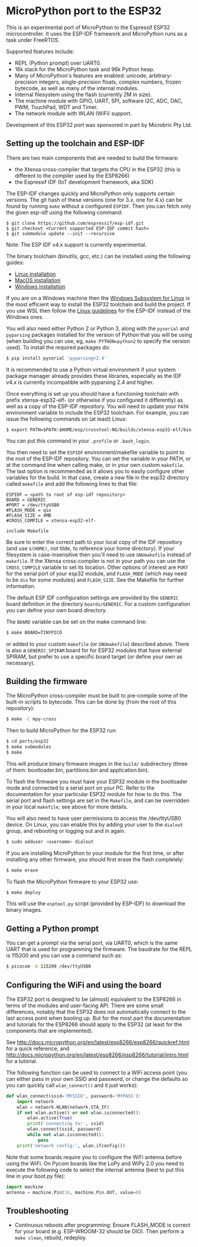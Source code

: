 MicroPython port to the ESP32
=============================

This is an experimental port of MicroPython to the Espressif ESP32
microcontroller.  It uses the ESP-IDF framework and MicroPython runs as
a task under FreeRTOS.

Supported features include:
- REPL (Python prompt) over UART0.
- 16k stack for the MicroPython task and 96k Python heap.
- Many of MicroPython's features are enabled: unicode, arbitrary-precision
  integers, single-precision floats, complex numbers, frozen bytecode, as
  well as many of the internal modules.
- Internal filesystem using the flash (currently 2M in size).
- The machine module with GPIO, UART, SPI, software I2C, ADC, DAC, PWM,
  TouchPad, WDT and Timer.
- The network module with WLAN (WiFi) support.

Development of this ESP32 port was sponsored in part by Microbric Pty Ltd.

Setting up the toolchain and ESP-IDF
------------------------------------

There are two main components that are needed to build the firmware:
- the Xtensa cross-compiler that targets the CPU in the ESP32 (this is
  different to the compiler used by the ESP8266)
- the Espressif IDF (IoT development framework, aka SDK)

The ESP-IDF changes quickly and MicroPython only supports certain versions. The
git hash of these versions (one for 3.x, one for 4.x) can be found by running
`make` without a configured `ESPIDF`. Then you can fetch only the given esp-idf
using the following command:

    $ git clone https://github.com/espressif/esp-idf.git
    $ git checkout <Current supported ESP-IDF commit hash>
    $ git submodule update --init --recursive

Note: The ESP IDF v4.x support is currently experimental.

The binary toolchain (binutils, gcc, etc.) can be installed using the following
guides:

  * [Linux installation](https://docs.espressif.com/projects/esp-idf/en/stable/get-started/linux-setup.html)
  * [MacOS installation](https://docs.espressif.com/projects/esp-idf/en/stable/get-started/macos-setup.html)
  * [Windows installation](https://docs.espressif.com/projects/esp-idf/en/stable/get-started/windows-setup.html)

If you are on a Windows machine then the
[Windows Subsystem for Linux](https://msdn.microsoft.com/en-au/commandline/wsl/install_guide)
is the most efficient way to install the ESP32 toolchain and build the project.
If you use WSL then follow the
[Linux guidelines](https://esp-idf.readthedocs.io/en/latest/get-started/linux-setup.html)
for the ESP-IDF instead of the Windows ones.

You will also need either Python 2 or Python 3, along with the `pyserial` and
`pyparsing` packages installed for the version of Python that you will be using
(when building you can use, eg, `make PYTHON=python2` to specify the version
used).  To install the required packages do:
```bash
$ pip install pyserial 'pyparsing<2.4'
```

It is recommended to use a Python virtual environment if your system package
manager already provides these libraries, especially as the IDF v4.x is
currently incompatible with pyparsing 2.4 and higher.

Once everything is set up you should have a functioning toolchain with
prefix xtensa-esp32-elf- (or otherwise if you configured it differently)
as well as a copy of the ESP-IDF repository. You will need to update your `PATH`
environment variable to include the ESP32 toolchain. For example, you can issue
the following commands on (at least) Linux:

    $ export PATH=$PATH:$HOME/esp/crosstool-NG/builds/xtensa-esp32-elf/bin

You can put this command in your `.profile` or `.bash_login`.

You then need to set the `ESPIDF` environment/makefile variable to point to
the root of the ESP-IDF repository.  You can set the variable in your PATH,
or at the command line when calling make, or in your own custom `makefile`.
The last option is recommended as it allows you to easily configure other
variables for the build.  In that case, create a new file in the esp32
directory called `makefile` and add the following lines to that file:
```
ESPIDF = <path to root of esp-idf repository>
BOARD = GENERIC
#PORT = /dev/ttyUSB0
#FLASH_MODE = qio
#FLASH_SIZE = 4MB
#CROSS_COMPILE = xtensa-esp32-elf-

include Makefile
```
Be sure to enter the correct path to your local copy of the IDF repository
(and use `$(HOME)`, not tilde, to reference your home directory).
If your filesystem is case-insensitive then you'll need to use `GNUmakefile`
instead of `makefile`.
If the Xtensa cross-compiler is not in your path you can use the
`CROSS_COMPILE` variable to set its location.  Other options of interest
are `PORT` for the serial port of your esp32 module, and `FLASH_MODE`
(which may need to be `dio` for some modules)
and `FLASH_SIZE`.  See the Makefile for further information.

The default ESP IDF configuration settings are provided by the `GENERIC`
board definition in the directory `boards/GENERIC`. For a custom configuration
you can define your own board directory.

The `BOARD` variable can be set on the make command line:
```bash
$ make BOARD=TINYPICO
```
or added to your custom `makefile` (or `GNUmakefile`) described above. There
is also a `GENERIC_SPIRAM` board for for ESP32 modules that have external
SPIRAM, but prefer to use a specific board target (or define your own as
necessary).

Building the firmware
---------------------

The MicroPython cross-compiler must be built to pre-compile some of the
built-in scripts to bytecode.  This can be done by (from the root of
this repository):
```bash
$ make -C mpy-cross
```

Then to build MicroPython for the ESP32 run:
```bash
$ cd ports/esp32
$ make submodules
$ make
```
This will produce binary firmware images in the `build/` subdirectory
(three of them: bootloader.bin, partitions.bin and application.bin).

To flash the firmware you must have your ESP32 module in the bootloader
mode and connected to a serial port on your PC.  Refer to the documentation
for your particular ESP32 module for how to do this.  The serial port and
flash settings are set in the `Makefile`, and can be overridden in your
local `makefile`; see above for more details.

You will also need to have user permissions to access the /dev/ttyUSB0 device.
On Linux, you can enable this by adding your user to the `dialout` group,
and rebooting or logging out and in again.
```bash
$ sudo adduser <username> dialout
```

If you are installing MicroPython to your module for the first time, or
after installing any other firmware, you should first erase the flash
completely:
```bash
$ make erase
```

To flash the MicroPython firmware to your ESP32 use:
```bash
$ make deploy
```
This will use the `esptool.py` script (provided by ESP-IDF) to download the
binary images.

Getting a Python prompt
-----------------------

You can get a prompt via the serial port, via UART0, which is the same UART
that is used for programming the firmware.  The baudrate for the REPL is
115200 and you can use a command such as:
```bash
$ picocom -b 115200 /dev/ttyUSB0
```

Configuring the WiFi and using the board
----------------------------------------

The ESP32 port is designed to be (almost) equivalent to the ESP8266 in
terms of the modules and user-facing API.  There are some small differences,
notably that the ESP32 does not automatically connect to the last access
point when booting up.  But for the most part the documentation and tutorials
for the ESP8266 should apply to the ESP32 (at least for the components that
are implemented).

See http://docs.micropython.org/en/latest/esp8266/esp8266/quickref.html for
a quick reference, and http://docs.micropython.org/en/latest/esp8266/esp8266/tutorial/intro.html
for a tutorial.

The following function can be used to connect to a WiFi access point (you can
either pass in your own SSID and password, or change the defaults so you can
quickly call `wlan_connect()` and it just works):
```python
def wlan_connect(ssid='MYSSID', password='MYPASS'):
    import network
    wlan = network.WLAN(network.STA_IF)
    if not wlan.active() or not wlan.isconnected():
        wlan.active(True)
        print('connecting to:', ssid)
        wlan.connect(ssid, password)
        while not wlan.isconnected():
            pass
    print('network config:', wlan.ifconfig())
```

Note that some boards require you to configure the WiFi antenna before using
the WiFi.  On Pycom boards like the LoPy and WiPy 2.0 you need to execute the
following code to select the internal antenna (best to put this line in your
boot.py file):
```python
import machine
antenna = machine.Pin(16, machine.Pin.OUT, value=0)
```

Troubleshooting
---------------

* Continuous reboots after programming: Ensure FLASH_MODE is correct for your
  board (e.g. ESP-WROOM-32 should be DIO). Then perform a `make clean`, rebuild,
  redeploy.
